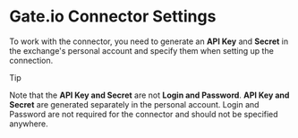 # Gate.io Connector Settings

To work with the connector, you need to generate an **API Key** and **Secret** in the exchange's personal account and specify them when setting up the connection.

> [!TIP]
> Note that the **API Key and Secret** are not **Login and Password**. **API Key and Secret** are generated separately in the personal account. Login and Password are not required for the connector and should not be specified anywhere.